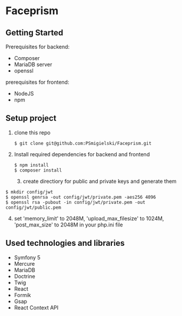 # Faceprism

## Getting Started

Prerequisites for backend:

* Composer
* MariaDB server
* openssl

prerequisites for frontend:

* NodeJS
* npm

## Setup project

1. clone this repo

   ```text
   $ git clone git@github.com:PSmigielski/Faceprism.git
   ```

2. Install required dependencies for backend and frontend

   ```text
   $ npm install 
   $ composer install
   ```

     3. create directiory for public and private keys and generate them

```text
$ mkdir config/jwt 
$ openssl genrsa -out config/jwt/private.pem -aes256 4096 
$ openssl rsa -pubout -in config/jwt/private.pem -out config/jwt/public.pem
```
4. set 'memory_limit' to 2048M, 'upload_max_filesize' to 1024M, 'post_max_size' to 2048M in your php.ini file
## Used technologies and libraries

* Symfony 5
* Mercure
* MariaDB 
* Doctrine
* Twig
* React
* Formik
* Gsap
* React Context API

